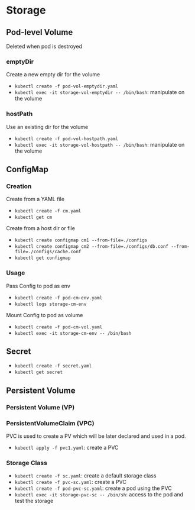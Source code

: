 # Storage
## Pod-level Volume
Deleted when pod is destroyed

### emptyDir
Create a new empty dir for the volume
- `kubectl create -f pod-vol-emptydir.yaml`
- `kubectl exec -it storage-vol-emptydir -- /bin/bash`: manipulate on the volume

### hostPath
Use an existing dir for the volume
- `kubectl create -f pod-vol-hostpath.yaml`
- `kubectl exec -it storage-vol-hostpath -- /bin/bash`: manipulate on the volume

## ConfigMap
### Creation
Create from a YAML file
- `kubectl create -f cm.yaml`
- `kubectl get cm`

Create from a host dir or file
- `kubectl create configmap cm1 --from-file=./configs`
- `kubectl create configmap cm2 --from-file=./configs/db.conf --from-file=./configs/cache.conf`
- `kubectl get configmap`

### Usage
Pass Config to pod as env
- `kubectl create -f pod-cm-env.yaml`
- `kubectl logs storage-cm-env`

Mount Config to pod as volume
- `kubectl create -f pod-cm-vol.yaml`
- `kubectl exec -it storage-cm-env -- /bin/bash`

## Secret
- `kubectl create -f secret.yaml`
- `kubectl get secret`


## Persistent Volume
### Persistent Volume (VP)


### PersistentVolumeClaim (VPC)
PVC is used to create a PV which will be later declared and used in a pod.
- `kubectl apply -f pvc1.yaml`: create a PVC


### Storage Class
- `kubectl create -f sc.yaml`: create a default storage class
- `kubectl create -f pvc-sc.yaml`: create a PVC
- `kubectl create -f pod-pvc-sc.yaml`: create a pod using the PVC
- `kubectl exec -it storage-pvc-sc -- /bin/sh`: access to the pod and test the storage